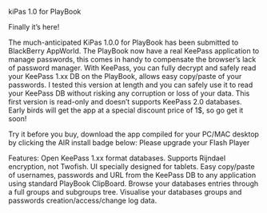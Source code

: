 kiPas 1.0 for PlayBook

Finally it’s here!

The much-anticipated KiPas 1.0.0 for PlayBook has been submitted to BlackBerry AppWorld.
The PlayBook now have a real KeePass application to manage passwords, this comes in handy to compensate the browser’s lack of password manager.
With KeePass, you can fully decrypt and safely read your KeePass 1.xx DB on the PlayBook, allows easy copy/paste of your passwords.
I tested this version at length and you can safely use it to read your KeePass DB without risking any corruption or loss of your data.
This first version is read-only and doesn’t supports KeePass 2.0 databases.
Early birds will get the app at a special discount price of 1$, so go get it soon!

Try it before you buy, download the app compiled for your PC/MAC desktop by clicking the AIR install badge below:
Please upgrade your Flash Player


Features:
Open KeePass 1.xx format databases.
Supports Rijndael encryption, not Twofish.
UI specially designed for tablets.
Easy copy/paste of usernames, passwords and URL from the KeePass DB to any application using standard PlayBook ClipBoard.
Browse your databases entries through a full groups and subgroups tree.
Visualise your databases groups and passwords creation/access/change log data.